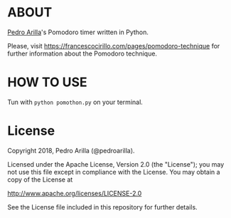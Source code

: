 # ABOUT

[Pedro Arilla](http://pedroarilla.com)'s Pomodoro timer written in Python.

Please, visit https://francescocirillo.com/pages/pomodoro-technique for further information about the Pomodoro technique.

# HOW TO USE

Tun with `python pomothon.py` on your terminal.

# License

Copyright 2018, Pedro Arilla (@pedroarilla).

Licensed under the Apache License, Version 2.0 (the "License");
you may not use this file except in compliance with the License.
You may obtain a copy of the License at

http://www.apache.org/licenses/LICENSE-2.0

See the License file included in this repository for further details.
